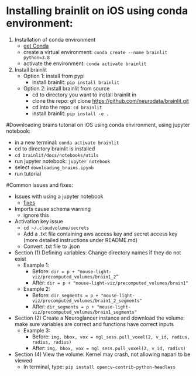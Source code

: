 # Installing brainlit on iOS using conda environment:
1. Installation of conda environment
    * [get Conda](https://docs.conda.io/projects/conda/en/latest/user-guide/getting-started.html)
    * create a virtual environment: `conda create --name brainlit python=3.8`
    * activate the environment: `conda activate brainlit`
2. Install brainlit
    * Option 1: install from pypi
        * install brainlit: `pip install brainlit`
    * Option 2: install brainlit from source
        * cd to directory you want to install brainlit in
        * clone the repo: git clone https://github.com/neurodata/brainlit.git
        * cd into the repo: `cd brainlit`
        * install brainlit: `pip install -e .`

#Downloading brains tutorial on iOS using conda environment, using jupyter notebook: 
* in a new terminal: `conda activate brainlit`
* cd to directory brainlit is installed
* `cd brainlit/docs/notebooks/utils`
* run jupyter notebook: `jupyter notebook`
* select `downloading_brains.ipynb`
* run tutorial

#Common issues and fixes:
* Issues with using a jupyter notebook
    * [fixes](https://jupyter-notebook.readthedocs.io/en/stable/troubleshooting.html)
* Imports cause schema warning
    * ignore this
* Activation key issue
    * `cd ~/.cloudvolume/secrets`
    * Add a .txt file containing aws access key and secret access key (more detailed instructions under README.md)
    * Convert .txt file to .json 
* Section (1) Defining variables: Change directory names if they do not exist
    * Example 1:
        * Before: `dir = p + "mouse-light-viz/precomputed_volumes/brain1_2”`
        * After: `dir = p + "mouse-light-viz/precomputed_volumes/brain1"`
    * Example 2: 
        * Before: `dir_segments = p + "mouse-light-viz/precomputed_volumes/brain1_2_segments"`
        * After: `dir_segments = p + "mouse-light-viz/precomputed_volumes/brain1_segments"`
* Section (2) Create a Neuroglancer instance and download the volume: make sure variables are correct and functions have correct inputs
    * Example 3: 
        * Before: `img, bbox, vox = ngl_sess.pull_voxel(2, v_id, radius, radius, radius)`
        * After:  `img, bbox, vox = ngl_sess.pull_voxel(2, v_id, radius)`
* Section (4) View the volume: Kernel may crash, not allowing napari to be viewed
    * In terminal, type: `pip install opencv-contrib-python-headless`